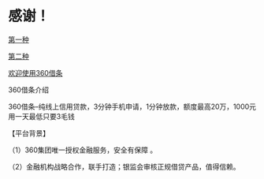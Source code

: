 # 感谢！
[第一种](https://github.com/dmlgzs/forum/blob/master/支持作者方法1.md)

[第二种](https://github.com/dmlgzs/forum/blob/master/支持作者方法2.md)

[欢迎使用360借条](https://cdn-daikuan.360jie.com.cn/html/partner-share2-yq.html?id=45627)

360借条介绍

360借条–纯线上信用贷款，3分钟手机申请，1分钟放款，额度最高20万，1000元用一天最低只要3毛钱

【平台背景】

（1）360集团唯一授权金融服务，安全有保障 。

（2）金融机构战略合作，联手打造；银监会审核正规借贷产品，值得信赖。

